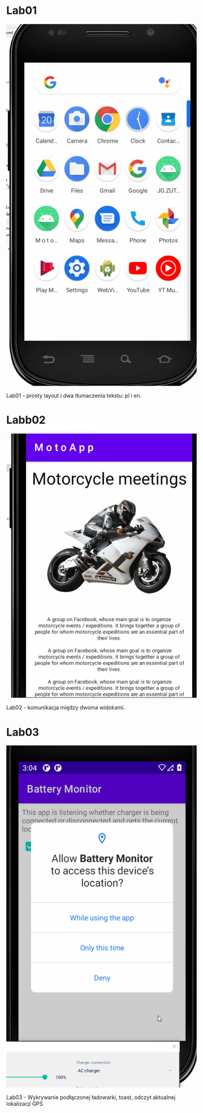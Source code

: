 # Lab01

![Lab01](./lab01pl-en.gif)

Lab01 - prosty layout i dwa tłumaczenia tekstu: pl i en.

# Labb02
![Lab01](./lab02pl-en.gif)

Lab02 - komunikacja między dwoma widokami.


# Lab03
![Lab01](./lab03.gif)

Lab03 - Wykrywanie podłączonej ładowarki, toast, odczyt aktualnej lokalizacji GPS
